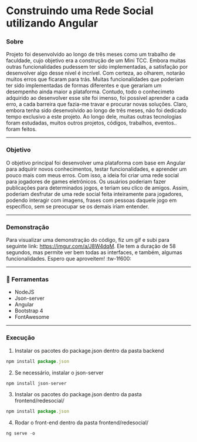 # Construindo uma Rede Social utilizando Angular
### Sobre
Projeto foi desenvolvido ao longo de três meses como um trabalho de faculdade, cujo objetivo era a construção de um Mini TCC. Embora muitas outras funcionalidades pudessem ter sido implementadas, a satisfação por desenvolver algo desse nível é incrível.
Com certeza, ao olharem, notarão muitos erros que ficaram para trás. Muitas funcionalidades que poderiam ter sido implementadas de formas diferentes e que gerariam um desempenho ainda maior a plataforma. Contudo, todo o conhecimeto adquirido ao desenvolver esse site foi imenso, foi possível aprender a cada erro, a cada barreira que fazia-me travar e procurar novas soluções.
Claro, embora tenha sido desenvolvido ao longo de três meses, não foi dedicado tempo exclusivo a este projeto. Ao longo dele, muitas outras tecnologias foram estudadas, muitos outros projetos, códigos, trabalhos, eventos.. foram feitos.

---

### Objetivo
O objetivo principal foi desenvolver uma plataforma com base em Angular para adquirir novos conhecimentos, testar funcionalidades, e aprender um pouco mais com meus erros. Com isso, a ideia foi criar uma rede social para jogadores de games eletrônicos. Os usuários poderiam fazer publicações para determinados jogos, e teriam seu clico de amigos. Assim, poderiam desfrutar de uma rede social feita inteiramente para jogadores, podendo interagir com imagens, frases com pessoas daquele jogo em específico, sem se preocupar se os demais iriam entender.

---

### Demonstração
Para visualizar uma demonstração do código, fiz um gif e subi para seguinte link: https://imgur.com/a/J8W4dqM. Ele tem a duração de 58 segundos, mas permite ver bem todas as interfaces, e também, algumas funcionalidades. Espero que aproveitem! :tw-1f600:

---

### 🚀 Ferramentas
- NodeJS
- Json-server
- Angular
- Bootstrap 4
- FontAwesome

---
### Execução
1. Instalar os pacotes do package.json dentro da pasta backend
```javascript
npm install package.json
```
2. Se necessário, instalar o json-server
```javascript
npm install json-server
```
3. Instalar os pacotes do package.json dentro da pasta frontend/redesocial/
```javascript
npm install package.json
```
4. Rodar o front-end dentro da pasta frontend/redesocial/
```javascript
ng serve -o
```
